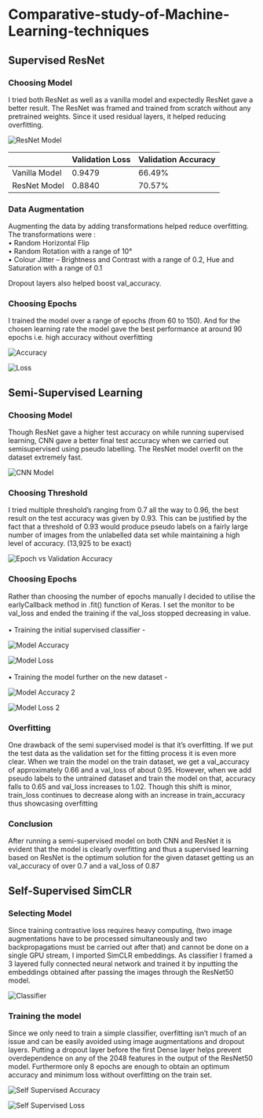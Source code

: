 # Comparative-study-of-Machine-Learning-techniques

## Supervised ResNet

### Choosing Model

I tried both ResNet as well as a vanilla model and expectedly ResNet gave a better result. The ResNet was framed and trained from scratch without any pretrained weights. Since it used residual layers, it helped reducing overfitting.

![ResNet Model](https://github.com/Amapocho/Comparative-study-of-Machine-Learning-techniques/blob/main/Images/ResNet.png)

|               | Validation Loss | Validation Accuracy |
|---------------|-----------------|---------------------|
| Vanilla Model |      0.9479     |        66.49%       |
| ResNet Model  |      0.8840     |        70.57%       |

### Data Augmentation

Augmenting the data by adding transformations helped reduce overfitting. The transformations
were : <br>
• Random Horizontal Flip <br>
• Random Rotation with a range of 10° <br>
• Colour Jitter – Brightness and Contrast with a range of 0.2, Hue and Saturation with a range of 0.1

Dropout layers also helped boost val_accuracy.

### Choosing Epochs

I trained the model over a range of epochs (from 60 to 150). And for the chosen learning rate the
model gave the best performance at around 90 epochs i.e. high accuracy without overfitting

![Accuracy](https://github.com/Amapocho/Comparative-study-of-Machine-Learning-techniques/blob/main/Images/Accuracy.png)

![Loss](https://github.com/Amapocho/Comparative-study-of-Machine-Learning-techniques/blob/main/Images/Loss.png)

## Semi-Supervised Learning

### Choosing Model

Though ResNet gave a higher test accuracy on while running supervised learning, CNN gave a better final test accuracy when we carried out semisupervised using pseudo labelling. The ResNet model overfit on the dataset extremely fast.


![CNN Model](https://github.com/Amapocho/Comparative-study-of-Machine-Learning-techniques/blob/main/Images/CNN.png)

### Choosing Threshold

I tried multiple threshold’s ranging from 0.7 all the way to 0.96, the best result on the test
accuracy was given by 0.93. This can be justified by the fact that a threshold of 0.93 would
produce pseudo labels on a fairly large number of images from the unlabelled data set while
maintaining a high level of accuracy. (13,925 to be exact)

![Epoch vs Validation Accuracy](https://github.com/Amapocho/Comparative-study-of-Machine-Learning-techniques/blob/main/Images/ValAccuracy.png)

### Choosing Epochs

Rather than choosing the number of epochs manually I decided to utilise the earlyCallback method in .fit() function of Keras. I set the monitor to be val_loss and ended the training if the val_loss stopped decreasing in value.
<br><br>
• Training the initial supervised classifier -

![Model Accuracy](https://github.com/Amapocho/Comparative-study-of-Machine-Learning-techniques/blob/main/Images/ModelAccuracy.png)

![Model Loss](https://github.com/Amapocho/Comparative-study-of-Machine-Learning-techniques/blob/main/Images/ModelLoss.png)
<br><br>
• Training the model further on the new dataset -

![Model Accuracy 2](https://github.com/Amapocho/Comparative-study-of-Machine-Learning-techniques/blob/main/Images/ModelAccuracy2.png)

![Model Loss 2](https://github.com/Amapocho/Comparative-study-of-Machine-Learning-techniques/blob/main/Images/ModelLoss2.png)

### Overfitting

One drawback of the semi supervised model is that it’s overfitting. If we put the test data as the
validation set for the fitting process it is even more clear. When we train the model on the train
dataset, we get a val_accuracy of approximately 0.66 and a val_loss of about 0.95. However,
when we add pseudo labels to the untrained dataset and train the model on that, accuracy falls to
0.65 and val_loss increases to 1.02. Though this shift is minor, train_loss continues to decrease
along with an increase in train_accuracy thus showcasing overfitting

### Conclusion

After running a semi-supervised model on both CNN and ResNet it is evident that the model is
clearly overfitting and thus a supervised learning based on ResNet is the optimum solution for
the given dataset getting us an val_accuracy of over 0.7 and a val_loss of 0.87

## Self-Supervised SimCLR

### Selecting Model

Since training contrastive loss requires heavy computing, (two image augmentations have to be
processed simultaneously and two backpropagations must be carried out after that) and cannot
be done on a single GPU stream, I imported SimCLR embeddings. As classifier I framed a 3
layered fully connected neural network and trained it by inputting the embeddings obtained after
passing the images through the ResNet50 model. 

![Classifier](https://github.com/Amapocho/Comparative-study-of-Machine-Learning-techniques/blob/main/Images/Classifier.png)

### Training the model

Since we only need to train a simple classifier, overfitting isn’t much of an issue and can be
easily avoided using image augmentations and dropout layers. Putting a dropout layer before the
first Dense layer helps prevent overdependence on any of the 2048 features in the output of the
ResNet50 model. Furthermore only 8 epochs are enough to obtain an optimum accuracy and
minimum loss without overfitting on the train set.

![Self Supervised Accuracy](https://github.com/Amapocho/Comparative-study-of-Machine-Learning-techniques/blob/main/Images/SelfAccuracy.png)

![Self Supervised Loss](https://github.com/Amapocho/Comparative-study-of-Machine-Learning-techniques/blob/main/Images/SelfLoss.png)
